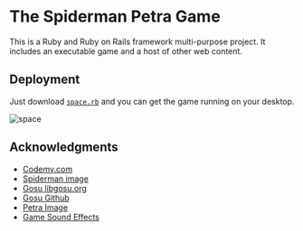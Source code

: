 # The Spiderman Petra Game
This is a Ruby and Ruby on Rails framework multi-purpose project. It includes an executable game and a host of other web content.

## Deployment

Just download [`space.rb`](https://github.com/fion21/rubycrypto/blob/master/space.exe) and you can get the game running on your desktop.

![space](https://github.com/fion21/rubycrypto/blob/master/app/assets/images/display_pic.GIF)

## Acknowledgments

* [Codemy.com](https://codemy.com/join-today)
* [Spiderman image](https://flyclipart.com/spider-man-png-image-background-png-arts-spiderman-png-345343)
* [Gosu libgosu.org](https://github.com/gosu/gosu/wiki/Ruby-Tutorial)
* [Gosu Github](https://raw.githubusercontent.com/gosu/gosu-examples/master/examples/media/star.png)
* [Petra Image](https://www.lonelyplanet.com/jordan/petra)
* [Game Sound Effects](https://www.freesoundeffects.com/free-sounds/drum-loops-10031/)
 
